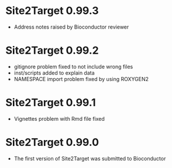 # Site2Target 0.99.3

+ Address notes raised by Bioconductor reviewer

# Site2Target 0.99.2

+ gitignore problem fixed to not include wrong files
+ inst/scripts added to explain data
+ NAMESPACE import problem fixed by using ROXYGEN2


# Site2Target 0.99.1

+ Vignettes problem with Rmd file fixed


# Site2Target 0.99.0

+ The first version of Site2Target was submitted to Bioconductor
